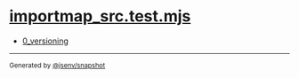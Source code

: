 # [importmap_src.test.mjs](../importmap_src.test.mjs)


- [0_versioning](0_versioning/0_versioning.md)

---

<sub>
  Generated by <a href="https://github.com/jsenv/core/tree/main/packages/tooling/snapshot">@jsenv/snapshot</a>
</sub>
